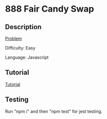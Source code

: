 # 888 Fair Candy Swap

## Description

[Problem](https://leetcode.com/problems/fair-candy-swap/)

Difficulty: Easy

Language: Javascript

## Tutorial

[Tutorial](https://www.youtube.com/watch?v=Ygn3SRwn26o)

## Testing

Run "npm i" and then "npm test" for jest testing.
